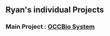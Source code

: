 &nbsp;
&nbsp;
&nbsp;
&nbsp;
## Ryan's individual Projects

### Main Project : [OCCBio System](OCCBio/project)


